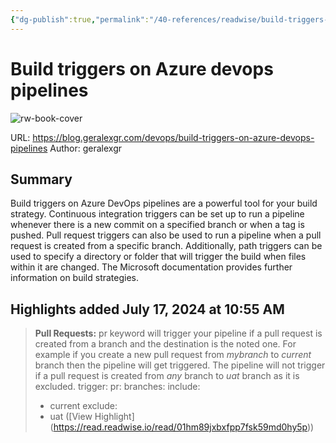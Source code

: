 ```yaml
---
{"dg-publish":true,"permalink":"/40-references/readwise/build-triggers-on-azure-devops-pipelines/","tags":["rw/articles"]}
---
```


# Build triggers on Azure devops pipelines

![rw-book-cover](https://readwise-assets.s3.amazonaws.com/static/images/article3.5c705a01b476.png)
  
URL: https://blog.geralexgr.com/devops/build-triggers-on-azure-devops-pipelines
Author: geralexgr

## Summary

Build triggers on Azure DevOps pipelines are a powerful tool for your build strategy. Continuous integration triggers can be set up to run a pipeline whenever there is a new commit on a specified branch or when a tag is pushed. Pull request triggers can also be used to run a pipeline when a pull request is created from a specific branch. Additionally, path triggers can be used to specify a directory or folder that will trigger the build when files within it are changed. The Microsoft documentation provides further information on build strategies.

## Highlights added July 17, 2024 at 10:55 AM
>**Pull Requests:** 
>pr keyword will trigger your pipeline if a pull request is created from a branch and the destination is the noted one. For example if you create a new pull request from *mybranch* to *current* branch then the pipeline will get triggered. The pipeline will not trigger if a pull request is created from *any* branch to *uat* branch as it is excluded.
>trigger: 
>pr: 
>branches: 
>include: 
>- current 
>exclude: 
>- uat ([View Highlight] (https://read.readwise.io/read/01hm89jxbxfpp7fsk59md0hy5p))


